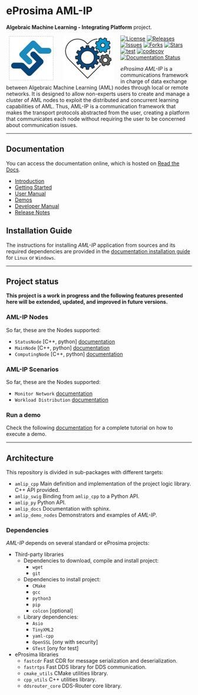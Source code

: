 # eProsima AML-IP

**Algebraic Machine Learning - Integrating Platform** project.

<a href="http://www.eprosima.com"><img src=".figures/logo.png" height="120" align="left" hspace="8" vspace="2" />
<a href="https://alma-ai.eu/"><img src=".figures/alma_logo.png" height="120" style="background-color:white;" align="left" hspace="18" vspace="2" />

[![License](https://img.shields.io/github/license/eProsima/AML-IP.svg)](https://opensource.org/licenses/Apache-2.0)
[![Releases](https://img.shields.io/github/v/release/eProsima/AML-IP?sort=semver)](https://github.com/eProsima/AML-IP/releases)
[![Issues](https://img.shields.io/github/issues/eProsima/AML-IP.svg)](https://github.com/eProsima/AML-IP/issues)
[![Forks](https://img.shields.io/github/forks/eProsima/AML-IP.svg)](https://github.com/eProsima/AML-IP/network/members)
[![Stars](https://img.shields.io/github/stars/eProsima/AML-IP.svg)](https://github.com/eProsima/AML-IP/stargazers)
[![test](https://github.com/eProsima/AML-IP/actions/workflows/test.yml/badge.svg)](https://github.com/eProsima/AML-IP/actions/workflows/test.yml)
[![codecov](https://codecov.io/gh/eProsima/AML-IP/branch/main/graph/badge.svg?token=M5Y82MGCO7)](https://codecov.io/gh/eProsima/AML-IP)
[![Documentation Status](https://readthedocs.org/projects/aml-ip/badge/?version=latest)](https://aml-ip.readthedocs.io/en/latest/)

*eProsima AML-IP* is a communications framework in charge of data exchange between Algebraic Machine Learning (AML)
nodes through local or remote networks.
It is designed to allow non-experts users to create and manage a cluster of AML nodes
to exploit the distributed and concurrent learning capabilities of AML.
Thus, AML-IP is a communication framework that makes the transport protocols abstracted from the user,
creating a platform that communicates each node without requiring the user to be concerned about communication issues.

---

## Documentation

You can access the documentation online, which is hosted on [Read the Docs](https://aml-ip.readthedocs.io).

* [Introduction](https://aml-ip.readthedocs.io/en/latest/rst/formalia/titlepage.html)
* [Getting Started](https://aml-ip.readthedocs.io/en/latest/rst/getting_started/project_overview.html)
* [User Manual](https://aml-ip.readthedocs.io/en/latest/rst/user_manual/scenarios/scenarios.html)
* [Demos](https://aml-ip.readthedocs.io/en/latest/rst/demo/workload_distribution.html)
* [Developer Manual](https://aml-ip.readthedocs.io/en/latest/rst/developer_manual/installation/sources/linux/linux.html)
* [Release Notes](https://aml-ip.readthedocs.io/en/latest/rst/notes/notes.html)

## Installation Guide

The instructions for installing *AML-IP* application from sources and its required dependencies are provided in the [documentation installation guide](https://aml-ip.readthedocs.io/en/latest/rst/installation/linux.html) for `Linux` or `Windows`.

---

## Project status

**This project is a work in progress and the following features presented here will be extended, updated, and improved in future versions.**

### AML-IP Nodes

So far, these are the Nodes supported:

* `StatusNode` [C++, python] [documentation](https://aml-ip.readthedocs.io/en/latest/rst/user_manual/nodes/status.html)
* `MainNode` [C++, python] [documentation](https://aml-ip.readthedocs.io/en/latest/rst/user_manual/nodes/main.html)
* `ComputingNode` [C++, python] [documentation](https://aml-ip.readthedocs.io/en/latest/rst/user_manual/nodes/computing.html)

### AML-IP Scenarios

So far, these are the Nodes supported:

* `Monitor Network` [documentation](https://aml-ip.readthedocs.io/en/latest/rst/user_manual/scenarios/monitor_state.html)
* `Workload Distribution` [documentation](https://aml-ip.readthedocs.io/en/latest/rst/user_manual/scenarios/workload_distribution.html)

### Run a demo

Check the following [documentation](https://aml-ip.readthedocs.io/en/latest/rst/demo/workload_distribution.html) for a complete tutorial on how to execute a demo.

---

## Architecture

This repository is divided in sub-packages with different targets:

* `amlip_cpp` Main definition and implementation of the project logic library. C++ API provided.
* `amlip_swig` Binding from `amlip_cpp` to a Python API.
* `amlip_py` Python API.
* `amlip_docs` Documentation with sphinx.
* `amlip_demo_nodes` Demonstrators and examples of *AML-IP*.

### Dependencies

*AML-IP* depends on several standard or eProsima projects:

* Third-party libraries
  * Dependencies to download, compile and install project:
    * `wget`
    * `git`
  * Dependencies to install project:
    * `CMake`
    * `gcc`
    * `python3`
    * `pip`
    * `colcon` [optional]
  * Library dependencies:
    * `Asio`
    * `TinyXML2`
    * `yaml-cpp`
    * `OpenSSL` [ony with security]
    * `GTest` [ony for test]
* eProsima libraries
  * `fastcdr` Fast CDR for message serialization and deserialization.
  * `fastrtps` Fast DDS library for DDS communication.
  * `cmake_utils` CMake utilities library.
  * `cpp_utils` C++ utilities library.
  * `ddsrouter_core` DDS-Router core library.
